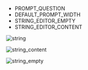- PROMPT_QUESTION
- DEFAULT_PROMPT_WIDTH
- STRING_EDITOR_EMPTY
- STRING_EDITOR_CONTENT

![string](/img/string.gif)

![string_content](/img/string_content.png)

![string_empty](/img/string_empty.png)
